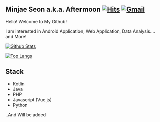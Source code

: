 ## Minjae Seon a.k.a. Aftermoon  [![Hits](https://hits.seeyoufarm.com/api/count/incr/badge.svg?url=https%3A%2F%2Fgithub.com%2FAftermoon-dev&count_bg=%2379C83D&title_bg=%23555555&icon=&icon_color=%23E7E7E7&title=hits&edge_flat=false)](https://hits.seeyoufarm.com) [![Gmail](https://img.shields.io/badge/Gmail-d14836?style=flat-square&logo=Gmail&logoColor=white&link=mailto:ddol0225@gmail.com)](mailto:ddol0225@gmail.com)

Hello! Welcome to My Github!

I am interested in Android Application, Web Application, Data Analysis.... and More!

[![Github Stats](https://github-readme-stats.vercel.app/api?username=Aftermoon-dev&count_private=true)](https://github.com/anuraghazra/github-readme-stats)

[![Top Langs](https://github-readme-stats.vercel.app/api/top-langs/?username=Aftermoon-dev&layout=compact)](https://github.com/anuraghazra/github-readme-stats)

## Stack
- Kotlin
- Java
- PHP
- Javascript (Vue.js)
- Python

..And Will be added


